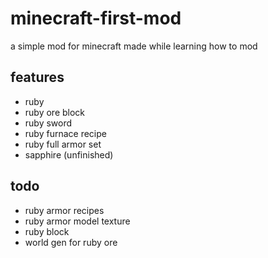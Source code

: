 # minecraft-first-mod
a simple mod for minecraft made while learning how to mod

## features
- ruby
- ruby ore block
- ruby sword
- ruby furnace recipe
- ruby full armor set
- sapphire (unfinished)

## todo
- ruby armor recipes
- ruby armor model texture
- ruby block
- world gen for ruby ore
